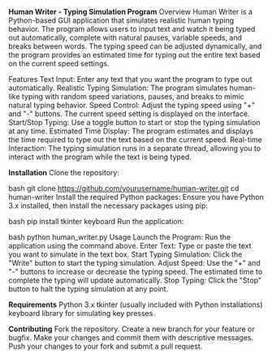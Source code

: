 **Human Writer - Typing Simulation Program**
Overview
Human Writer is a Python-based GUI application that simulates realistic human typing behavior. The program allows users to input text and watch it being typed out automatically, complete with natural pauses, variable speeds, and breaks between words. The typing speed can be adjusted dynamically, and the program provides an estimated time for typing out the entire text based on the current speed settings.

Features
Text Input: Enter any text that you want the program to type out automatically.
Realistic Typing Simulation: The program simulates human-like typing with random speed variations, pauses, and breaks to mimic natural typing behavior.
Speed Control: Adjust the typing speed using "+" and "-" buttons. The current speed setting is displayed on the interface.
Start/Stop Typing: Use a toggle button to start or stop the typing simulation at any time.
Estimated Time Display: The program estimates and displays the time required to type out the text based on the current speed.
Real-time Interaction: The typing simulation runs in a separate thread, allowing you to interact with the program while the text is being typed.

**Installation**
Clone the repository:

bash
git clone https://github.com/yourusername/human-writer.git
cd human-writer
Install the required Python packages: Ensure you have Python 3.x installed, then install the necessary packages using pip:

bash
pip install tkinter keyboard
Run the application:

bash
python human_writer.py
Usage
Launch the Program: Run the application using the command above.
Enter Text: Type or paste the text you want to simulate in the text box.
Start Typing Simulation: Click the "Write" button to start the typing simulation.
Adjust Speed: Use the "+" and "-" buttons to increase or decrease the typing speed. The estimated time to complete the typing will update automatically.
Stop Typing: Click the "Stop" button to halt the typing simulation at any point.

**Requirements**
Python 3.x
tkinter (usually included with Python installations)
keyboard library for simulating key presses

**Contributing**
Fork the repository.
Create a new branch for your feature or bugfix.
Make your changes and commit them with descriptive messages.
Push your changes to your fork and submit a pull request.
